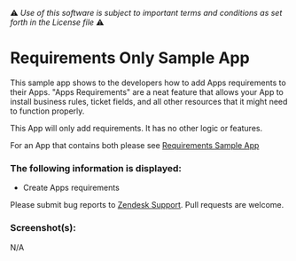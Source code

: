 :warning: *Use of this software is subject to important terms and conditions as set forth in the License file* :warning:

# Requirements Only Sample App

This sample app shows to the developers how to add Apps requirements to their Apps. "Apps Requirements" are a neat feature that allows your App to install business rules, ticket fields, and all other resources that it might need to function properly.

This App will only add requirements. It has no other logic or features.

For an App that contains both please see [Requirements Sample App](./../requirements_sample_app)

### The following information is displayed:

* Create Apps requirements

Please submit bug reports to [Zendesk Support](support@zendesk.com). Pull requests are welcome.

### Screenshot(s):

N/A
